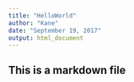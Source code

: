 ```yaml
---
title: "HelloWorld"
author: "Kane"
date: "September 19, 2017"
output: html_document
---
```


## This is a markdown file
